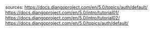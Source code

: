 sources:
https://docs.djangoproject.com/en/5.0/topics/auth/default/
https://docs.djangoproject.com/en/5.0/intro/tutorial01/
https://docs.djangoproject.com/en/5.0/intro/tutorial02/
https://docs.djangoproject.com/en/5.0/topics/auth/default/
